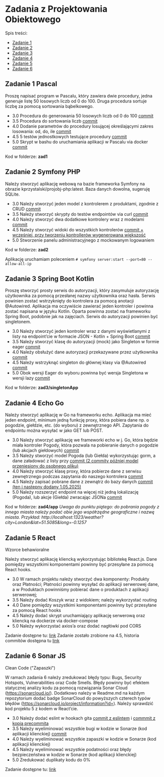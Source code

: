 # Zadania z Projektowania Obiektowego
Spis treści:
* [Zadanie 1](#zadanie-1-pascal)
* [Zadanie 2](#zadanie-2-symfony-php)
* [Zadanie 3](#zadanie-3-spring-boot-kotlin)
* [Zadanie 4](#zadanie-4-echo-go)
* [Zadanie 5](#zadanie-5-react)
* [Zadanie 6](#zadanie-6-sonar-js)

## Zadanie 1 Pascal
Proszę napisać program w Pascalu, który zawiera dwie procedury, jedna
generuje listę 50 losowych liczb od 0 do 100. Druga procedura sortuje
liczbę za pomocą sortowania bąbelkowego.

* 3.0 Procedura do generowania 50 losowych liczb od 0 do 100 [commit](https://github.com/JustynaGargula/VariousObjectProgrammingTechnologies/commit/13734f7d6f64d09fc589db14fcd37f5427982ce1)
* 3.5 Procedura do sortowania liczb [commit](https://github.com/JustynaGargula/VariousObjectProgrammingTechnologies/commit/a5293c17b488e01f661ce7728168853de67d4e2b)
* 4.0 Dodanie parametrów do procedury losującej określającymi zakres losowania: od, do, ile [commit](https://github.com/JustynaGargula/VariousObjectProgrammingTechnologies/commit/031bd0968a6dbf7fc5dfdea82452de323da1468b)
* 4.5 5 testów jednostkowych testujące procedury [commit](https://github.com/JustynaGargula/VariousObjectProgrammingTechnologies/commit/d9ad2b651b525d3335068d70c2b8b05a90ac4809)
* 5.0 Skrypt w bashu do uruchamiania aplikacji w Pascalu via docker [commit](https://github.com/JustynaGargula/VariousObjectProgrammingTechnologies/commit/0915e94d2904387e157c896c82c7e1f2a6703f50)

Kod w folderze: **zad1**

## Zadanie 2 Symfony PHP

Należy stworzyć aplikację webową na bazie frameworka Symfony na
obrazie kprzystalski/projobj-php:latest. Baza danych dowolna, sugeruję
SQLite.
* 3.0 Należy stworzyć jeden model z kontrolerem z produktami, zgodnie z
CRUD [commit](https://github.com/JustynaGargula/VariousObjectProgrammingTechnologies/commit/193633f9565f3f840d5565a8574f155a91934a8e)
* 3.5 Należy stworzyć skrypty do testów endpointów via curl [commit](https://github.com/JustynaGargula/VariousObjectProgrammingTechnologies/commit/a321211985dd2d10b09e365a10c4c2502ff54c3b)
* 4.0 Należy stworzyć dwa dodatkowe kontrolery wraz z modelami [commit](https://github.com/JustynaGargula/VariousObjectProgrammingTechnologies/commit/6bb95a2f83c223e1fb3778124f83a4fce7d4b196)
* 4.5 Należy stworzyć widoki do wszystkich kontrolerów [commit + wcześniej, przy tworzeniu kontrollerów wygenerowana większość](https://github.com/JustynaGargula/VariousObjectProgrammingTechnologies/commit/edbe5bba8b5bb3bb3a6480ae776c2e0c82125c54)
* 5.0 Stworzenie panelu administracyjnego z mockowanym logowaniem

Kod w folderze: **zad2**

Aplikację uruchamiam poleceniem `# symfony server:start --port=80 --allow-all-ip`

## Zadanie 3 Spring Boot Kotlin

Proszę stworzyć prosty serwis do autoryzacji, który zasymuluje
autoryzację użytkownika za pomocą przesłanej nazwy użytkownika oraz
hasła. Serwis powinien zostać wstrzyknięty do kontrolera za pomocą
anotacji @Autowired. Aplikacja ma oczywiście zawierać jeden kontroler
i powinna zostać napisana w języku Kotlin. Oparta powinna zostać na
frameworku Spring Boot, podobnie jak na zajęciach. Serwis do
autoryzacji powinien być singletonem.

* 3.0 Należy stworzyć jeden kontroler wraz z danymi wyświetlanymi z listy na endpoint’cie w formacie JSON - Kotlin + Spring Boot [commit](https://github.com/JustynaGargula/VariousObjectProgrammingTechnologies/commit/f1842c2849606b6b3eed77b5bfaacbd4487be92c)
* 3.5 Należy stworzyć klasę do autoryzacji (mock) jako Singleton w formie eager [commit](https://github.com/JustynaGargula/VariousObjectProgrammingTechnologies/commit/b8e4215ae0149cdfb0a79c3ce3c82369bc588988)
* 4.0 Należy obsłużyć dane autoryzacji przekazywane przez użytkownika [commit](https://github.com/JustynaGargula/VariousObjectProgrammingTechnologies/commit/acc937be2c1b2b1c6fd3ea35bfd9408de6a69c90)
* 4.5 Należy wstrzyknąć singleton do głównej klasy via @Autowired [commit](https://github.com/JustynaGargula/VariousObjectProgrammingTechnologies/commit/acc937be2c1b2b1c6fd3ea35bfd9408de6a69c90)
* 5.0 Obok wersji Eager do wyboru powinna być wersja Singletona w wersji lazy [commit](https://github.com/JustynaGargula/VariousObjectProgrammingTechnologies/commit/97dcad637576b2ab59dcd862f7cf8c67f8303b46)

Kod w folderze: **zad3/singletonApp**

## Zadanie 4 Echo Go
Należy stworzyć aplikację w Go na frameworku echo. Aplikacja ma mieć
jeden endpoint, minimum jedną funkcję proxy, która pobiera dane np. o
pogodzie, giełdzie, etc. (do wyboru) z zewnętrznego API. Zapytania do
endpointu można wysyłać w jako GET lub POST.

* 3.0 Należy stworzyć aplikację we frameworki echo w j. Go, która będzie
miała kontroler Pogody, która pozwala na pobieranie danych o pogodzie
(lub akcjach giełdowych) [commit](https://github.com/JustynaGargula/VariousObjectProgrammingTechnologies/commit/608573ed86e24af789b4c6ae816f9466182b570a)
* 3.5 Należy stworzyć model Pogoda (lub Giełda) wykorzystując gorm, a
dane załadować z listy przy  [commit (2 commity później model przeniesiony do osobnego pliku)](https://github.com/JustynaGargula/VariousObjectProgrammingTechnologies/commit/11d28a6c3c54656d20a1aacdbd81e400ca403cd2)
* 4.0 Należy stworzyć klasę proxy, która pobierze dane z serwisu
zewnętrznego podczas zapytania do naszego kontrolera [commit](https://github.com/JustynaGargula/VariousObjectProgrammingTechnologies/commit/2858ab32cafd895492947e513f6e79fa06b66c04)
* 4.5 Należy zapisać pobrane dane z zewnątrz do bazy danych [commit (ten i następny dodany 1.05.2025)](https://github.com/JustynaGargula/VariousObjectProgrammingTechnologies/commit/ff09c8fa40f1e1a56b9f3c09e2cedd849890d03f)
* 5.0 Należy rozszerzyć endpoint na więcej niż jedną lokalizację
(Pogoda), lub akcje (Giełda) zwracając JSONa [commit](https://github.com/JustynaGargula/VariousObjectProgrammingTechnologies/commit/4c1e3e1e244e33e808fe504ae53db1f417330bd9)

Kod w folderze: **zad4/app**
*Uwaga do punktu piątego: do pobrania pogody z innego miasta należy podać obie jego współrzędne geograficzne i nazwę miasta. Przykład: http://localhost:1323/weather?city=London&lat=51.5085&long=-0.1257*

## Zadanie 5 React
Wzorce behawioralne

Należy stworzyć aplikację kliencką wykorzystując bibliotekę React.js.
Dane pomiędzy wszystkimi komponentami powinny być przesyłane za pomocą
React hooks.

* 3.0 W ramach projektu należy stworzyć dwa komponenty: Produkty oraz
Płatności; Płatności powinny wysyłać do aplikacji serwerowej dane, a w
Produktach powinniśmy pobierać dane o produktach z aplikacji
serwerowej;
* 3.5 Należy dodać Koszyk wraz z widokiem; należy wykorzystać routing
* 4.0 Dane pomiędzy wszystkimi komponentami powinny być przesyłane za
pomocą React hooks
* 4.5 Należy dodać skrypt uruchamiający aplikację serwerową oraz
kliencką na dockerze via docker-compose
* 5.0 Należy wykorzystać axios’a oraz dodać nagłówki pod CORS

Zadanie dostępne tu: [link](https://github.com/JustynaGargula/VariousTechnologies/tree/main/Zadanie5/react-app)
Zadanie zostało zrobione na 4.5, historia commitów dostępna tu [link](https://github.com/JustynaGargula/VariousTechnologies/commits/main/Zadanie5/react-app)

## Zadanie 6 Sonar JS
Clean Code ("Zapaszki")

W ramach zadania 6 należy zredukować błędy typu: Bugs, Security
Hotspots, Vulnerabilities oraz Code Smells. Błędy powinny być efektem
statycznej analizy kodu za pomocą rozwiązania Sonar Cloud
(https://sonarcloud.io/). Dodatkowo należy w Readme.md na każdym
repozytorium dodać badge SonarCloud do powyższych czterech typów
błędów (https://sonarcloud.io/project/information?id=). Należy
sprawdzić kod projektu 5 z kodem w React’cie.

* 3.0 Należy dodać eslint w hookach gita [commit z eslintem](https://github.com/JustynaGargula/product-app-sonar-test-client/commit/00a439c4e78fdc98f77ed7683b39f6983be869ed) i [commmit z kopią precommita](https://github.com/JustynaGargula/product-app-sonar-test-client/commit/54391cbc910233a04fc6e83b399fd845d908bb43)
* 3.5 Należy wyeliminować wszystkie bugi w kodzie w Sonarze (kod
aplikacji klienckiej) [commit](https://github.com/JustynaGargula/product-app-sonar-test-client/commit/4d3cd4ef3920abe59b946e871fffb89c6e8dbc3e) 
* 4.0 Należy wyeliminować wszystkie zapaszki w kodzie w Sonarze (kod
aplikacji klienckiej)
* 4.5 Należy wyeliminować wszystkie podatności oraz błędy bezpieczeństwa
w kodzie w Sonarze (kod aplikacji klienckiej)
* 5.0 Zredukować duplikaty kodu do 0%

Zadanie dostępne tu: [link](https://github.com/JustynaGargula/product-app-sonar-test-client)
